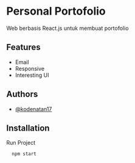 
# Personal Portofolio

Web berbasis React.js untuk membuat portofolio
## Features

- Email
- Responsive
- Interesting UI
## Authors

- [@kodenatan17](https://www.github.com/kodenatan17)
## Installation

Run Project

```bash
  npm start
```

